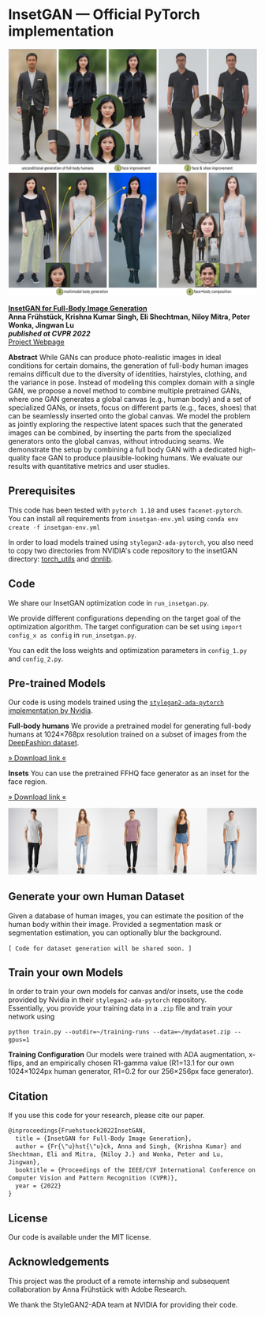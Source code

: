 # InsetGAN &mdash; Official PyTorch implementation

![Teaser image](./docs/insetgan_applications.jpg)


<a href='https://arxiv.org/abs/2203.07293'>**InsetGAN for Full-Body Image Generation**</a><br>
****Anna Frühstück, Krishna Kumar Singh, Eli Shechtman, Niloy Mitra, Peter Wonka, Jingwan Lu****<br>
***published at CVPR 2022***<br>
[Project Webpage](http://afruehstueck.github.io/insetgan)

**Abstract**
While GANs can produce photo-realistic images in ideal conditions for certain domains, the generation of full-body human images remains difficult due to the diversity of identities, hairstyles, clothing, and the variance in pose. Instead of modeling this complex domain with a single GAN, we propose a novel method to combine multiple pretrained GANs, where one GAN generates a global canvas (e.g., human body) and a set of specialized GANs, or insets, focus on different parts (e.g., faces, shoes) that can be seamlessly inserted onto the global canvas. We model the problem as jointly exploring the respective latent spaces such that the generated images can be combined, by inserting the parts from the specialized generators onto the global canvas, without introducing seams. We demonstrate the setup by combining a full body GAN with a dedicated high-quality face GAN to produce plausible-looking humans. We evaluate our results with quantitative metrics and user studies.

## Prerequisites
This code has been tested with `pytorch 1.10` and uses `facenet-pytorch`. 
You can install all requirements from `insetgan-env.yml` using `conda env create -f insetgan-env.yml`

In order to load models trained using `stylegan2-ada-pytorch`, you also need to copy two directories from NVIDIA's code repository to the insetGAN directory:
<a href='https://github.com/NVlabs/stylegan2-ada-pytorch/tree/main/torch_utils'>torch_utils</a> and
<a href='https://github.com/NVlabs/stylegan2-ada-pytorch/tree/main/dnnlib'>dnnlib</a>.
## Code
We share our InsetGAN optimization code in `run_insetgan.py`. 

We provide different configurations depending on the target goal of the optimization algorithm. The target configuration can be set using `import config_x as config` in `run_insetgan.py`.

You can edit the loss weights and optimization parameters in `config_1.py` and `config_2.py`.

## Pre-trained Models
Our code is using models trained using the <a href='https://github.com/NVlabs/stylegan2-ada-pytorch'>`stylegan2-ada-pytorch` implementation by Nvidia</a>.

**Full-body humans**
We provide a pretrained model for generating full-body humans at 1024×768px resolution trained on a subset of images from the <a href='http://mmlab.ie.cuhk.edu.hk/projects/DeepFashion/FashionSynthesis.html'>DeepFashion dataset</a>.

[» Download link «](https://www.dropbox.com/s/e9wf6e8mle4ifzf/DeepFashion_1024x768.pkl)


**Insets**
You can use the pretrained FFHQ face generator as an inset for the face region.

[» Download link «](https://nvlabs-fi-cdn.nvidia.com/stylegan2-ada-pytorch/pretrained/ffhq.pkl)

![Teaser image](./docs/insetgan_deepfashion.jpg)

## Generate your own Human Dataset
Given a database of human images, you can estimate the position of the human body within their image. Provided a segmentation mask or segmentation estimation, you can optionally blur the background.

`[ Code for dataset generation will be shared soon. ]`

## Train your own Models

In order to train your own models for canvas and/or insets, use the code provided by Nvidia in their `stylegan2-ada-pytorch` repository.  
Essentially, you provide your training data in a `.zip` file and train your network using
```
python train.py --outdir=~/training-runs --data=~/mydataset.zip --gpus=1
```
**Training Configuration**
Our models were trained with ADA augmentation, x-flips, and an empirically chosen R1-gamma value (R1=13.1 for our own 1024×1024px human generator, R1=0.2 for our 256×256px face generator).

## Citation
If you use this code for your research, please cite our paper.
```
@inproceedings{Fruehstueck2022InsetGAN,
  title = {InsetGAN for Full-Body Image Generation},
  author = {Fr{\"u}hst{\"u}ck, Anna and Singh, {Krishna Kumar} and Shechtman, Eli and Mitra, {Niloy J.} and Wonka, Peter and Lu, Jingwan},
  booktitle = {Proceedings of the IEEE/CVF International Conference on Computer Vision and Pattern Recognition (CVPR)},
  year = {2022}
}
```

## License
Our code is available under the MIT license. 

## Acknowledgements
This project was the product of a remote internship and subsequent collaboration by Anna Frühstück with Adobe Research.

We thank the StyleGAN2-ADA team at NVIDIA for providing their code.
